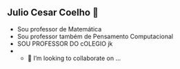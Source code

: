 ## Julio Cesar Coelho 👋

- Sou professor de Matemática
- Sou professor também de  Pensamento Computacional
- SOU PROFESSOR DO cOLEGIO jk
- - 👯 I’m looking to collaborate on ...
<!--
**Procoelho10/Procoelho10** is a ✨ _special_ ✨ repository because its `README.md` (this file) appears on your GitHub profile.


Here are some ideas to get you started:

- 🔭 I’m currently working on ...
- 🌱 I’m currently learning ...
- 👯 I’m looking to collaborate on ...
- 🤔 I’m looking for help with ...
- 💬 Ask me about ...
- 📫 How to reach me: ...
- 😄 Pronouns: ...
- ⚡ Fun fact: ...
-->
